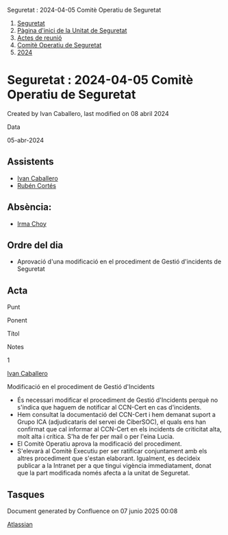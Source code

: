 Seguretat : 2024-04-05 Comitè Operatiu de Seguretat  

1.  [Seguretat](index.md)
2.  [Pàgina d'inici de la Unitat de Seguretat](15368362.md)
3.  [Actes de reunió](26317880.md)
4.  [Comitè Operatiu de Seguretat](81855047.md)
5.  [2024](2024_100010192.md)

Seguretat : 2024-04-05 Comitè Operatiu de Seguretat
===================================================

Created by Ivan Caballero, last modified on 08 abril 2024

Data

05-abr-2024 

Assistents
----------

*   [Ivan Caballero](https://confluence.aoc.cat/display/~icaballero)
*   [Rubén Cortés](https://confluence.aoc.cat/display/~rcortes)

Absència:
---------

*   [Irma Choy](https://confluence.aoc.cat/display/~ichoy)

Ordre del dia
-------------

*   Aprovació d'una modificació en el procediment de Gestió d'incidents de Seguretat

Acta
----

Punt

Ponent

Títol

Notes

1

[Ivan Caballero](https://confluence.aoc.cat/display/~icaballero)

Modificació en el procediment de Gestió d'Incidents

*   És necessari modificar el procediment de Gestió d'Incidents perquè no s'indica que haguem de notificar al CCN-Cert en cas d'incidents.
*   Hem consultat la documentació del CCN-Cert i hem demanat suport a Grupo ICA (adjudicataris del servei de CiberSOC), el quals ens han confirmat que cal informar al CCN-Cert en els incidents de criticitat alta, molt alta i crítica. S'ha de fer per mail o per l'eina Lucia.
*   El Comitè Operatiu aprova la modificació del procediment.
*   S'elevarà al Comitè Executiu per ser ratificar conjuntament amb els altres procediment que s'estan elaborant. Igualment, es decideix publicar a la Intranet per a que tingui vigència immediatament, donat que la part modificada només afecta a la unitat de Seguretat.

  

  

  

  

Tasques
-------

Document generated by Confluence on 07 junio 2025 00:08

[Atlassian](http://www.atlassian.com/)